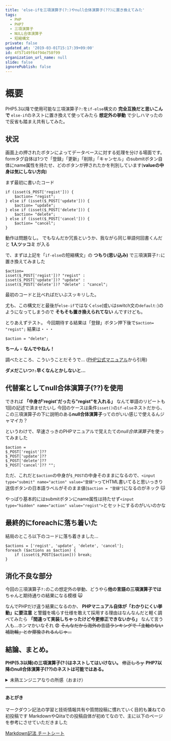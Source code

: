 ```yaml
---
title: 'else-ifを三項演算子(?:)やnull合体演算子(??)に置き換えてみた'
tags:
  - PHP
  - PHP7
  - 三項演算子
  - NULL合体演算子
  - 短縮構文
private: false
updated_at: '2019-03-01T15:17:39+09:00'
id: 4f57149f64f94e758f99
organization_url_name: null
slide: false
ignorePublish: false
---
```

# 概要

PHP5.3以降で使用可能な三項演算子`?:`を`if-else`構文の **完全互換だと思いこんで** `else-if`のネストに置き換えて使ってみたら **想定外の挙動** で少しハマったので反省も踏まえ共有してみた。

## 状況

画面上の押されたボタンによってデータベースに対する処理を分ける場面です。
formタグ自体は1つで「登録」「更新」「削除」「キャンセル」のsubmitボタン自体にname属性を持たせ、どのボタンが押されたかを判別しています(**valueの中身は気にしない方向**)

まず最初に書いたコード

```php5:db_ctrl.php
if (isset($_POST['regist'])) {
    $action= "regist";
} else if (isset($_POST['update'])) {
    $action= "update";
} else if (isset($_POST['delete'])) {
    $action= "delete";
} else if (isset($_POST['cancel'])) {
    $action= "cancel";
}
```

動作は問題なし。
でもなんだか冗長というか、我ながら同じ単語何回書くんだと **1人ツッコミ** が入る

で、まずは上記を「`if-else`の短縮構文」の **つもり(思い込み)** で三項演算子`?:`に置き換えてみました

```php5:(PHP5.3以降)db_ctrl.php
$action=
isset($_POST['regist'])? "regist" :
isset($_POST['update'])? "update" :
isset($_POST['delete'])? "delete" : "cancel";
```
最初のコードと比べればだいぶスッキリした。

尤も、この構文だと最後が`else-if`ではなく`else`(或いはswitch文の`default:`)のようになってしまうので **そもそも置き換えられてない** んですけども。

とりあえずテスト。
今回期待する結果は「登録」ボタン押下後で`$action= "regist";`
結果は・・・

```php5:南無った
$action = "delete";
```
**ちーん** :skull:
**なんでやねん！**

調べたところ、こういうことだそうで…
([PHP公式マニュアル](http://docs.php.net/manual/ja/language.operators.comparison.php#language.operators.comparison.ternary)から引用)

**ダメだこいつ`?:`早くなんとかしないと…**

## 代替案としてnull合体演算子(??)を使用

できれば **「中身が'regist'だったら"regist"を入れる」** なんて単語のリピートも1回の記述で済ませたいし
今回のケースは条件`isset()`の`if-else`ネストだから、この三項演算子の下に説明のある**null合体演算子**ってのがいい感じで使えるんジャマイカ？

というわけで、早速さっきのPHPマニュアルで覚えたての*null合体演算子*を使ってみました

```php5:(PHP7以降)db_ctrl.php
$action =
$_POST['regist']??
$_POST['update']??
$_POST['delete']??
$_POST['cancel']?? "";
```
ただ、これだと`$action`の中身が`$_POST`の中身そのままになるので、`<input type="submit" name="action" value="登録">`ってHTML書いてると思いっきり送信ボタンの日本語ラベルがそのまま値(`$action = "登録"`)になるのがネック :cat:

やっぱり基本的にはsubmitボタンにname属性は持たせず`<input type="hidden" name="action" value="regist">`とセットにするのがいいのかな

## 最終的にforeachに落ち着いた
結局のところ以下のコードに落ち着きました…

```php:db_ctrl.php
$actions = ['regist', 'update', 'delete', 'cancel'];
foreach ($actions as $action) {
	if (isset($_POST[$action])) break;
}
```

## 消化不良な部分
今回の三項演算子`?:`のこの想定外の挙動、どうやら**他の言語の三項演算子では**ちゃんと期待通りの結果になる模様 :scream_cat:

なんでPHPだけ違う結果になるのか、 **PHPマニュアル自体が「わかりにくい挙動」に要注意** と警鐘を鳴らす仕様を敢えて採用する理由はなんなんだと軽く調べてみたら **「間違って実装しちゃったけど今更修正できないから」** なんて言う人も…ホンマかいなそれ :fearful:
~~そんなだから海外の言語ランキングで「主軸のない補助輪」とか揶揄されるんじゃ…~~

## 結論、まとめ。
**PHP(5.3以降)の三項演算子(?:)はネストしてはいけない。**  ~~修正しろｙ~~
**PHP7以降のnull合体演算子(??)のネストは可能ではある。**

<details><summary>未熟エンジニアなりの所感（おまけ）</summary>
こんなところまで読んで頂きありがとうございます m(_ _)m
PHPにおける三項演算子(`?:`)の使い所としては「HTML部分にPHPを埋め込む際、`foreach`のように一行にしたい」といった用途向きでしょうか
ネストは避けるとしても、あまり多用しても逆に可読性が悪くなるのかもしれません
null合体演算子(`??`)もPHP7以降なので、環境次第でエラー修正する羽目に陥る確率が高い気が…
**そもそも他言語からPHP ~~に流れてくる~~ も学ぼうとされる方** は少数派かもですが、同じ仕様だと思って **「なんでやねん！:anger:」** と躓かれる方がいるかもしれないと思い投稿しました。
いつも他の方の情報を頂いてばかりの自分の投稿がどなたかのお役に立てば幸いです:pray:
</details>

---
#### あとがき
マークダウン記法の学習と技術情報共有や質問投稿に慣れていく目的も兼ねての初投稿です
MarkdownやQiitaでの投稿自体が初めてなので、主に以下のページを参考にさせていただきました

[Markdown記法 チートシート](https://qiita.com/Qiita/items/c686397e4a0f4f11683d)
